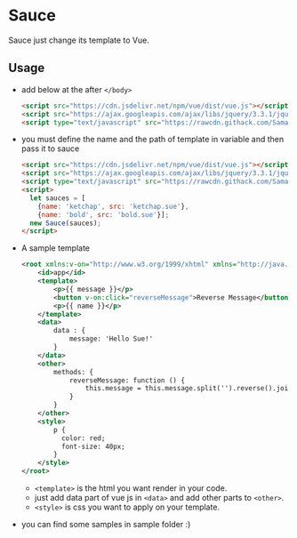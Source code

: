 # Sauce
Sauce just change its template to Vue.

## Usage

* add below at the after `</body>`
  ```HTML
  <script src="https://cdn.jsdelivr.net/npm/vue/dist/vue.js"></script>
  <script src="https://ajax.googleapis.com/ajax/libs/jquery/3.3.1/jquery.min.js"></script>
  <script type="text/javascript" src="https://rawcdn.githack.com/SamanFekri/Sauce/master/lib/sauce.js"></script>
  ```
* you must define the name and the path of template in variable and then pass it to sauce
  ```HTML
  <script src="https://cdn.jsdelivr.net/npm/vue/dist/vue.js"></script>
  <script src="https://ajax.googleapis.com/ajax/libs/jquery/3.3.1/jquery.min.js"></script>
  <script type="text/javascript" src="https://rawcdn.githack.com/SamanFekri/Sauce/master/lib/sauce.js"></script>
  <script>
    let sauces = [
      {name: 'ketchap', src: 'ketchap.sue'},
      {name: 'bold', src: 'bold.sue'}];
    new Sauce(sauces);
  </script>
  ```
* A sample template
  ```xml
  <root xmlns:v-on="http://www.w3.org/1999/xhtml" xmlns="http://java.sun.com/JSP/Page" version="0.0.1">
      <id>app</id>
      <template>
          <p>{{ message }}</p>
          <button v-on:click="reverseMessage">Reverse Message</button>
          <p>{{ name }}</p>
      </template>
      <data>
          data : {
              message: 'Hello Sue!'
          }
      </data>
      <other>
          methods: {
              reverseMessage: function () {
                  this.message = this.message.split('').reverse().join('')
              }
          }
      </other>
      <style>
          p {
            color: red;
            font-size: 40px;
          }
      </style>
  </root>
  ```
  - `<template>` is the html you want render in your code.
  - just add data part of vue js in `<data>` and add other parts to `<other>`.
  - `<style>` is css you want to apply on your template.

* you can find some samples in sample folder :)